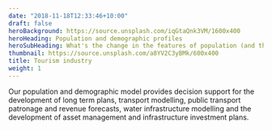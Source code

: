 ```yaml
---
date: "2018-11-18T12:33:46+10:00"
draft: false
heroBackground: https://source.unsplash.com/iqGtaQnk3VM/1600x400
heroHeading: Population and demographic profiles
heroSubHeading: What's the change in the features of population (and their demand) in the next 10, 20, 30 years?
thumbnail: https://source.unsplash.com/a8YV2C3yBMk/600x400
title: Tourism industry
weight: 1
---
```


Our population and demographic model provides decision support for the development of long term plans, transport modelling, public transport patronage and revenue forecasts, water infrastructure modelling and the development of asset management and infrastructure investment plans.